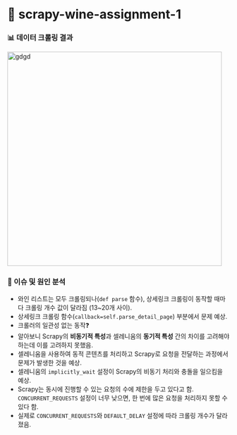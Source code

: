 # 🍇 scrapy-wine-assignment-1

### 📊 데이터 크롤링 결과
<img width="486" alt="gdgd" src="https://github.com/hyeonjeong-ko/scrapy-wine-assignment-1/assets/72601276/9b9a3d80-a3a3-48c8-b929-8b212cf12087">


### 📄 이슈 및 원인 분석
- 와인 리스트는 모두 크롤링되나(`def parse` 함수), 상세링크 크롤링이 동작할 때마다 크롤링 개수 값이 달라짐 (13~20개 사이).
- 상세링크 크롤링 함수(`callback=self.parse_detail_page`) 부분에서 문제 예상.
- 크롤러의 일관성 없는 동작❓
- 알아보니 Scrapy의 **비동기적 특성**과 셀레니움의 **동기적 특성** 간의 차이를 고려해야 하는데 이를 고려하지 못했음.
- 셀레니움을 사용하여 동적 콘텐츠를 처리하고 Scrapy로 요청을 전달하는 과정에서 문제가 발생한 것을 예상.
- 셀레니움의 `implicitly_wait` 설정이 Scrapy의 비동기 처리와 충돌을 일으킴을 예상.
- Scrapy는 동시에 진행할 수 있는 요청의 수에 제한을 두고 있다고 함. `CONCURRENT_REQUESTS` 설정이 너무 낮으면, 한 번에 많은 요청을 처리하지 못할 수 있다 함.
- 실제로 `CONCURRENT_REQUESTS`와 `DEFAULT_DELAY` 설정에 따라 크롤링 개수가 달라졌음.
